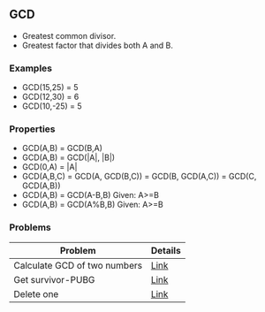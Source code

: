 
## GCD

- Greatest common divisor.
- Greatest factor that divides both A and B.

### Examples

- GCD(15,25) = 5
- GCD(12,30) = 6
- GCD(10,-25) = 5

### Properties

- GCD(A,B) = GCD(B,A)
- GCD(A,B) = GCD(|A|, |B|)
- GCD(0,A) = |A|
- GCD(A,B,C) = GCD(A, GCD(B,C)) = GCD(B, GCD(A,C)) = GCD(C, GCD(A,B))
- GCD(A,B) = GCD(A-B,B) Given: A>=B
- GCD(A,B) = GCD(A%B,B) Given: A>=B

### Problems

| Problem                      | Details                 |
| ---------------------------- | ----------------------- |
| Calculate GCD of two numbers | [Link](./gcd.md)        |
| Get survivor-PUBG            | [Link](./pubg.md)       |
| Delete one                   | [Link](./delete-one.md) |
